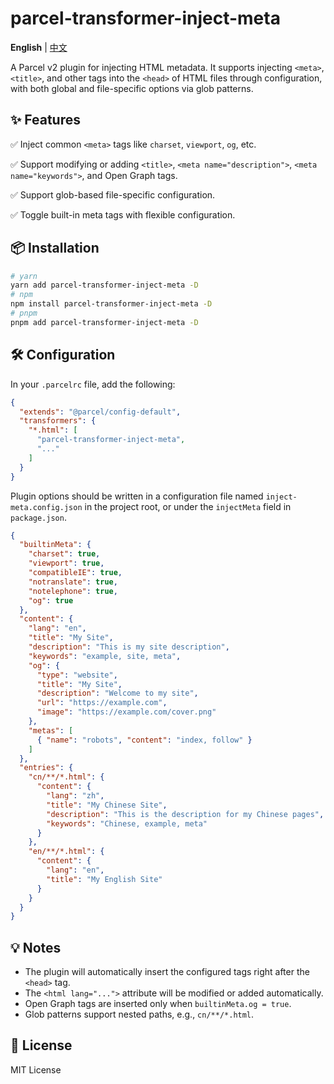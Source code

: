# parcel-transformer-inject-meta

**English** | [中文](./README.zh-CN.md)

A Parcel v2 plugin for injecting HTML metadata. It supports injecting `<meta>`, `<title>`, and other tags into the `<head>` of HTML files through configuration, with both global and file-specific options via glob patterns.

## ✨ Features

✅ Inject common `<meta>` tags like `charset`, `viewport`, `og`, etc.

✅ Support modifying or adding `<title>`, `<meta name="description">`, `<meta name="keywords">`, and Open Graph tags.

✅ Support glob-based file-specific configuration.

✅ Toggle built-in meta tags with flexible configuration.

## 📦 Installation

```bash
# yarn
yarn add parcel-transformer-inject-meta -D
# npm
npm install parcel-transformer-inject-meta -D
# pnpm
pnpm add parcel-transformer-inject-meta -D
```

## 🛠 Configuration

In your `.parcelrc` file, add the following:

```json
{
  "extends": "@parcel/config-default",
  "transformers": {
    "*.html": [
      "parcel-transformer-inject-meta",
      "..."
    ]
  }
}
```

Plugin options should be written in a configuration file named `inject-meta.config.json` in the project root, or under the `injectMeta` field in `package.json`.

```json
{
  "builtinMeta": {
    "charset": true,
    "viewport": true,
    "compatibleIE": true,
    "notranslate": true,
    "notelephone": true,
    "og": true
  },
  "content": {
    "lang": "en",
    "title": "My Site",
    "description": "This is my site description",
    "keywords": "example, site, meta",
    "og": {
      "type": "website",
      "title": "My Site",
      "description": "Welcome to my site",
      "url": "https://example.com",
      "image": "https://example.com/cover.png"
    },
    "metas": [
      { "name": "robots", "content": "index, follow" }
    ]
  },
  "entries": {
    "cn/**/*.html": {
      "content": {
        "lang": "zh",
        "title": "My Chinese Site",
        "description": "This is the description for my Chinese pages",
        "keywords": "Chinese, example, meta"
      }
    },
    "en/**/*.html": {
      "content": {
        "lang": "en",
        "title": "My English Site"
      }
    }
  }
}
```

## 💡 Notes

* The plugin will automatically insert the configured tags right after the `<head>` tag.
* The `<html lang="...">` attribute will be modified or added automatically.
* Open Graph tags are inserted only when `builtinMeta.og = true`.
* Glob patterns support nested paths, e.g., `cn/**/*.html`.

## 📜 License

MIT License
